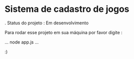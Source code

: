 # Sistema de cadastro de jogos

. Status do projeto : Em desenvolvimento

Para rodar esse projeto em sua máquina por favor digite : 

...
node app.js
...

:)